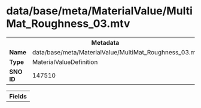 <h1>data/base/meta/MaterialValue/MultiMat_Roughness_03.mtv</h1><table><tr><th colspan="100%">Metadata</th></tr><tr><td><b>Name</b></td><td>data/base/meta/MaterialValue/MultiMat_Roughness_03.mtv</td></tr><tr><td><b>Type</b></td><td>MaterialValueDefinition</td></tr><tr><td><b>SNO ID</b></td><td>147510</td></tr></table>

<table><tr><th colspan="100%">Fields</th></tr></table>

